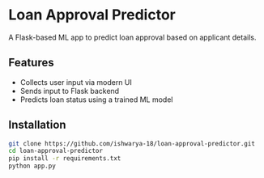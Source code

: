 # Loan Approval Predictor

A Flask-based ML app to predict loan approval based on applicant details.

## Features
- Collects user input via modern UI
- Sends input to Flask backend
- Predicts loan status using a trained ML model

## Installation

```bash
git clone https://github.com/ishwarya-18/loan-approval-predictor.git
cd loan-approval-predictor
pip install -r requirements.txt
python app.py
